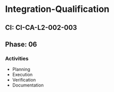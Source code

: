 # Integration-Qualification

## CI: CI-CA-L2-002-003
## Phase: 06

### Activities
- Planning
- Execution
- Verification
- Documentation
